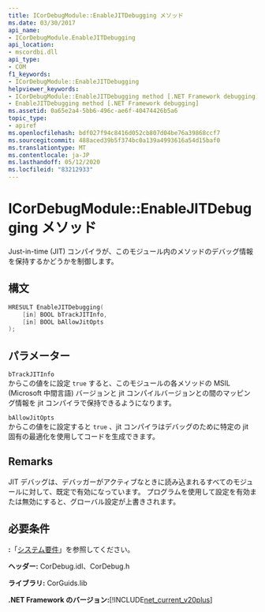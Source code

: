 ```yaml
---
title: ICorDebugModule::EnableJITDebugging メソッド
ms.date: 03/30/2017
api_name:
- ICorDebugModule.EnableJITDebugging
api_location:
- mscordbi.dll
api_type:
- COM
f1_keywords:
- ICorDebugModule::EnableJITDebugging
helpviewer_keywords:
- ICorDebugModule::EnableJITDebugging method [.NET Framework debugging]
- EnableJITDebugging method [.NET Framework debugging]
ms.assetid: 0a65e2a4-5bb6-496c-ae6f-40474426b5a6
topic_type:
- apiref
ms.openlocfilehash: bdf027f94c8416d052cb807d04be76a39868ccf7
ms.sourcegitcommit: 488aced39b5f374bc0a139a4993616a54d15baf0
ms.translationtype: MT
ms.contentlocale: ja-JP
ms.lasthandoff: 05/12/2020
ms.locfileid: "83212933"
---
```

# <a name="icordebugmoduleenablejitdebugging-method"></a>ICorDebugModule::EnableJITDebugging メソッド
Just-in-time (JIT) コンパイラが、このモジュール内のメソッドのデバッグ情報を保持するかどうかを制御します。  
  
## <a name="syntax"></a>構文  
  
```cpp  
HRESULT EnableJITDebugging(  
    [in] BOOL bTrackJITInfo,  
    [in] BOOL bAllowJitOpts  
);  
```  
  
## <a name="parameters"></a>パラメーター  
 `bTrackJITInfo`  
 からこの値をに設定 `true` すると、このモジュールの各メソッドの MSIL (Microsoft 中間言語) バージョンと jit コンパイルバージョンとの間のマッピング情報を jit コンパイラで保持できるようになります。  
  
 `bAllowJitOpts`  
 からこの値をに設定すると `true` 、jit コンパイラはデバッグのために特定の jit 固有の最適化を使用してコードを生成できます。  
  
## <a name="remarks"></a>Remarks  
 JIT デバッグは、デバッガーがアクティブなときに読み込まれるすべてのモジュールに対して、既定で有効になっています。 プログラムを使用して設定を有効または無効にすると、グローバル設定が上書きされます。  
  
## <a name="requirements"></a>必要条件  
 **:**「[システム要件](../../get-started/system-requirements.md)」を参照してください。  
  
 **ヘッダー:** CorDebug.idl、CorDebug.h  
  
 **ライブラリ:** CorGuids.lib  
  
 **.NET Framework のバージョン:**[!INCLUDE[net_current_v20plus](../../../../includes/net-current-v20plus-md.md)]
